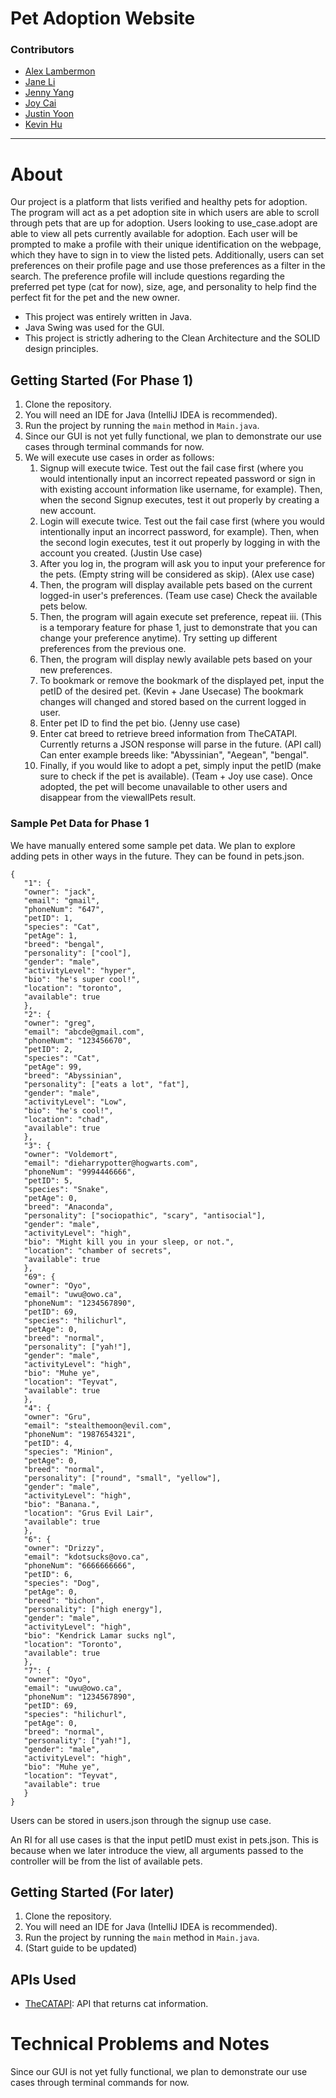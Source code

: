 # Pet Adoption Website

### Contributors
* [Alex Lambermon](https://github.com/lamberm2)
* [Jane Li](https://github.com/snowykitkat)
* [Jenny Yang](https://github.com/yangje02)
* [Joy Cai](https://github.com/Joyce12345678)
* [Justin Yoon](https://github.com/justinyoon95)
* [Kevin Hu](https://github.com/koolgreg2009)

<hr>

# About
Our project is a platform that lists verified and healthy pets for adoption.
The program will act as a pet adoption site in which users are able to scroll through pets that are up for adoption.
Users looking to use_case.adopt are able to view all pets currently available for adoption.
Each user will be prompted to make a profile with their unique identification on the webpage,
which they have to sign in to view the listed pets.
Additionally, users can set preferences on their profile page and use those preferences as a filter in the search.
The preference profile will include questions regarding the preferred pet type (cat for now), size, age, and
personality to help find the perfect fit for the pet and the new owner.

* This project was entirely written in Java.
* Java Swing was used for the GUI.
* This project is strictly adhering to the Clean Architecture and the SOLID design principles.

## Getting Started (For Phase 1)
1. Clone the repository.
2. You will need an IDE for Java (IntelliJ IDEA is recommended).
3. Run the project by running the `main` method in `Main.java`.
4. Since our GUI is not yet fully functional, we plan to demonstrate our use cases through terminal commands for now.
5. We will execute use cases in order as follows:
   1. Signup will execute twice. Test out the fail case first (where you would intentionally input an incorrect repeated
      password or sign in with existing account information like username, for example). Then, when the second Signup
      executes, test it out properly by creating a new account.
   2. Login will execute twice. Test out the fail case first (where you would intentionally input an incorrect password,
      for example). Then, when the second login executes, test it out properly by logging in with the account you created.
      (Justin Use case)
   3. After you log in, the program will ask you to input your preference for the pets. (Empty string will be considered as skip). (Alex use case)
   4. Then, the program will display available pets based on the current logged-in user's preferences. (Team use case) Check the available pets below.
   5. Then, the program will again execute set preference, repeat iii. (This is a temporary feature for phase 1, just to
      demonstrate that you can change your preference anytime). Try setting up different preferences from the previous one.
   6. Then, the program will display newly available pets based on your new preferences.
   7. To bookmark or remove the bookmark of the displayed pet, input the petID of the desired pet. (Kevin + Jane Usecase) The bookmark changes will changed and stored based on the current logged in user.
   8. Enter pet ID to find the pet bio. (Jenny use case)
   9. Enter cat breed to retrieve breed information from TheCATAPI. Currently returns a JSON response will parse in the future. (API call) Can enter example breeds like: "Abyssinian", "Aegean", "bengal".
   8. Finally, if you would like to adopt a pet, simply input the petID (make sure to check if the pet is available). (Team + Joy use case). Once adopted, the pet will become unavailable to other users and disappear from the viewallPets result.

### Sample Pet Data for Phase 1
We have manually entered some sample pet data. We plan to explore adding pets in other ways in the future.
They can be found in pets.json.
```
{
   "1": {
   "owner": "jack",
   "email": "gmail",
   "phoneNum": "647",
   "petID": 1,
   "species": "Cat",
   "petAge": 1,
   "breed": "bengal",
   "personality": ["cool"],
   "gender": "male",
   "activityLevel": "hyper",
   "bio": "he's super cool!",
   "location": "toronto",
   "available": true
   },
   "2": {
   "owner": "greg",
   "email": "abcde@gmail.com",
   "phoneNum": "123456670",
   "petID": 2,
   "species": "Cat",
   "petAge": 99,
   "breed": "Abyssinian",
   "personality": ["eats a lot", "fat"],
   "gender": "male",
   "activityLevel": "Low",
   "bio": "he's cool!",
   "location": "chad",
   "available": true
   },
   "3": {
   "owner": "Voldemort",
   "email": "dieharrypotter@hogwarts.com",
   "phoneNum": "9994446666",
   "petID": 5,
   "species": "Snake",
   "petAge": 0,
   "breed": "Anaconda",
   "personality": ["sociopathic", "scary", "antisocial"],
   "gender": "male",
   "activityLevel": "high",
   "bio": "Might kill you in your sleep, or not.",
   "location": "chamber of secrets",
   "available": true
   },
   "69": {
   "owner": "Oyo",
   "email": "uwu@owo.ca",
   "phoneNum": "1234567890",
   "petID": 69,
   "species": "hilichurl",
   "petAge": 0,
   "breed": "normal",
   "personality": ["yah!"],
   "gender": "male",
   "activityLevel": "high",
   "bio": "Muhe ye",
   "location": "Teyvat",
   "available": true
   },
   "4": {
   "owner": "Gru",
   "email": "stealthemoon@evil.com",
   "phoneNum": "1987654321",
   "petID": 4,
   "species": "Minion",
   "petAge": 0,
   "breed": "normal",
   "personality": ["round", "small", "yellow"],
   "gender": "male",
   "activityLevel": "high",
   "bio": "Banana.",
   "location": "Grus Evil Lair",
   "available": true
   },
   "6": {
   "owner": "Drizzy",
   "email": "kdotsucks@ovo.ca",
   "phoneNum": "6666666666",
   "petID": 6,
   "species": "Dog",
   "petAge": 0,
   "breed": "bichon",
   "personality": ["high energy"],
   "gender": "male",
   "activityLevel": "high",
   "bio": "Kendrick Lamar sucks ngl",
   "location": "Toronto",
   "available": true
   },
   "7": {
   "owner": "Oyo",
   "email": "uwu@owo.ca",
   "phoneNum": "1234567890",
   "petID": 69,
   "species": "hilichurl",
   "petAge": 0,
   "breed": "normal",
   "personality": ["yah!"],
   "gender": "male",
   "activityLevel": "high",
   "bio": "Muhe ye",
   "location": "Teyvat",
   "available": true
   }
}
```

Users can be stored in users.json through the signup use case.

An RI for all use cases is that the input petID must exist in pets.json. This is because when we later introduce the view,
all arguments passed to the controller will be from the list of available pets.

## Getting Started (For later)
1. Clone the repository.
2. You will need an IDE for Java (IntelliJ IDEA is recommended).
3. Run the project by running the `main` method in `Main.java`.
4. (Start guide to be updated)

## APIs Used
* [TheCATAPI](https://documenter.getpostman.com/view/5578104/RWgqUxxh#intro): API that returns cat information.

# Technical Problems and Notes
Since our GUI is not yet fully functional, we plan to demonstrate our use cases through terminal commands for now.


